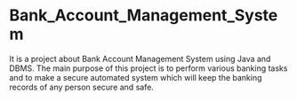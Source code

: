 # Bank_Account_Management_System
It is a project about Bank Account Management System using Java and DBMS. The main purpose of this project is to perform various banking tasks and to  make a secure automated system which will keep the banking records of any  person secure and safe.
